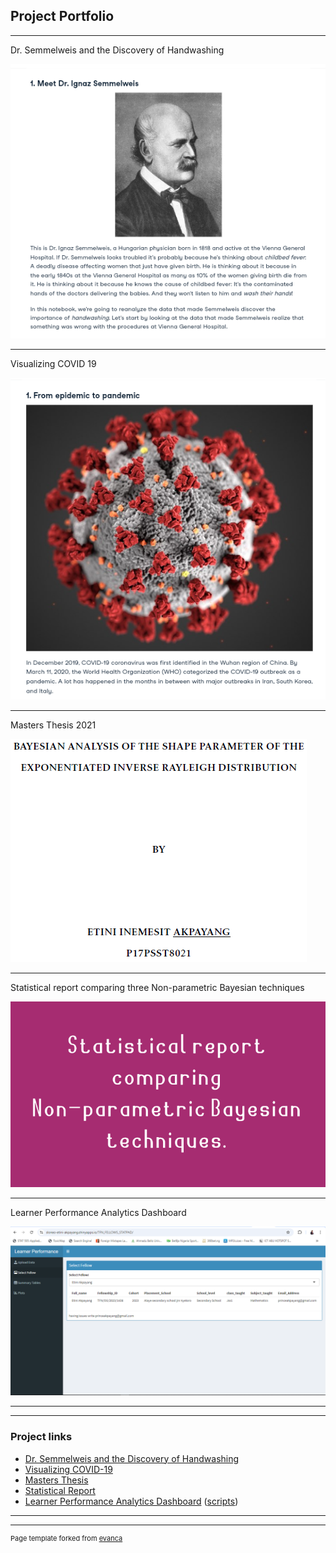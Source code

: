 ## Project Portfolio

---
Dr. Semmelweis and the Discovery of Handwashing

<img src="images/Screenshot_2023_0429_133318.png?raw=true"/>

---
Visualizing COVID 19

<img src="images/Screenshot_2023_0429_133432.png?raw=true"/>

---
Masters Thesis 2021

<img src="images/Project_image.PNG?raw=true"/>

---
Statistical report comparing three Non-parametric Bayesian techniques

<img src="images/statReport.png?raw=true"/>

---
Learner Performance Analytics Dashboard

<img src="images/Display image.PNG?raw=true"/>

---


---

### Project links 

- [Dr. Semmelweis and the Discovery of Handwashing](https://app.datacamp.com/workspace/w/0b1b9534-f77c-43f6-9323-5ac560341302/edit)
- [Visualizing COVID-19](https://app.datacamp.com/workspace/w/0434d327-6d31-43ac-b422-bf154797b0b1/edit)
- [Masters Thesis](/pdf/Thesis.pdf)
- [Statistical Report](https://github.com/Prince-akpayang/Comparison-of-three-common-nonparametric-Bayes-techniques-)
- [Learner Performance Analytics Dashboard](https://sloneo-etini-akpayang.shinyapps.io/TFN_FELLOWS_STATPAD/) ([scripts](https://github.com/Prince-akpayang/statpad/edit/main/README.md))

---




---
<p style="font-size:11px">Page template forked from <a href="https://github.com/evanca/quick-portfolio">evanca</a></p>
<!-- Remove above link if you don't want to attibute -->
